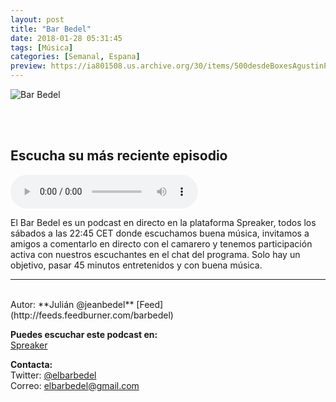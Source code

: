 ```yaml
---
layout: post
title: "Bar Bedel"
date: 2018-01-28 05:31:45
tags: [Música]
categories: [Semanal, Espana]
preview: https://ia801508.us.archive.org/30/items/500desdeBoxesAgustinPalmeiro/BarBedel_Logo_300.jpg
---
```


![Bar Bedel](https://ia801508.us.archive.org/30/items/500desdeBoxesAgustinPalmeiro/BarBedel_Logo_500x500%20-%20Bar%20Bedel.jpg)

<br/>
<br/>

## Escucha su más reciente episodio

<!--reproductor-feed=http://feeds.feedburner.com/barbedel-->
<!--reproductor-start-->
<audio id="audio" preload="auto" controls="" src="http://api.spreaker.com/download/episode/15472105/episodio_75_especial_queen_joyas_escondidas_con_davilinsierra.mp3"></audio>
<!--reproductor-end-->

El Bar Bedel es un podcast en directo en la plataforma Spreaker, todos los sábados a las 22:45 CET donde escuchamos buena música, invitamos a amigos a comentarlo en directo con el camarero y tenemos participación activa con nuestros escuchantes en el chat del programa. Solo hay un objetivo, pasar 45 minutos entretenidos y con buena música.  

_ _ _
<br>
Autor: **Julián @jeanbedel**  
[Feed](http://feeds.feedburner.com/barbedel)  


**Puedes escuchar este podcast en:**  
[Spreaker](https://www.spreaker.com/show/bar-bedel)  


**Contacta:**  
Twitter: [@elbarbedel](https://twitter.com/elbarbedel)  
Correo: [elbarbedel@gmail.com](mailto:elbarbedel@gmail.com)  
